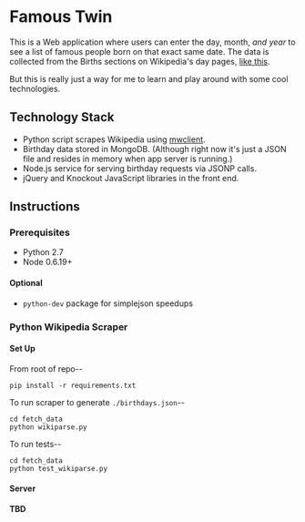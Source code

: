# Famous Twin #

This is a Web application where users can enter the day, month, _and year_ to see a list of famous people born on that exact same date. The data is collected from the Births sections on Wikipedia's day pages, [like this](https://en.wikipedia.org/wiki/October_29#Births).

But this is really just a way for me to learn and play around with some cool technologies.

## Technology Stack ##

* Python script scrapes Wikipedia using [mwclient](http://sourceforge.net/projects/mwclient/).
* Birthday data stored in MongoDB. (Although right now it's just a JSON file and resides in memory when app server is running.)
* Node.js service for serving birthday requests via JSONP calls.
* jQuery and Knockout JavaScript libraries in the front end.

## Instructions ##

### Prerequisites ###

* Python 2.7
* Node 0.6.19+

#### Optional ####

* `python-dev` package for simplejson speedups

### Python Wikipedia Scraper ###

#### Set Up ####

From root of repo--

    pip install -r requirements.txt

To run scraper to generate `./birthdays.json`--

    cd fetch_data
    python wikiparse.py

To run tests--

    cd fetch_data
    python test_wikiparse.py

#### Server ####

**TBD**